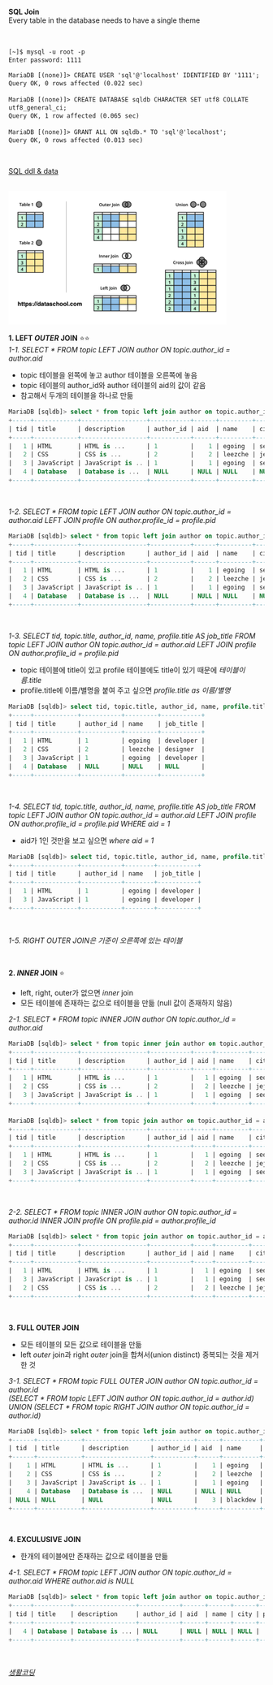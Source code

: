 **SQL Join**<br>
Every table in the database needs to have a single theme

<br>

```console
[~]$ mysql -u root -p
Enter password: 1111
```

```console
MariaDB [(none)]> CREATE USER 'sql'@'localhost' IDENTIFIED BY '1111';
Query OK, 0 rows affected (0.022 sec)

MariaDB [(none)]> CREATE DATABASE sqldb CHARACTER SET utf8 COLLATE utf8_general_ci;
Query OK, 1 row affected (0.065 sec)

MariaDB [(none)]> GRANT ALL ON sqldb.* TO 'sql'@'localhost';
Query OK, 0 rows affected (0.013 sec)
```

<br>

[SQL ddl & data](https://github.com/egoing/sql-join/blob/master/dump.sql)

<br>

<img src="./SQLJoinPhoto.png">

<br>

**1. LEFT *OUTER* JOIN** ⭐⭐<br>
*1-1. SELECT * FROM topic LEFT JOIN author ON topic.author_id = author.aid*
- topic 테이블을 왼쪽에 놓고 author 테이블을 오른쪽에 놓음<br>
- topic 테이블의 author_id와 author 테이블의 aid의 값이 같음<br>
- 참고해서 두개의 테이블을 하나로 만듦<br>
```sql
MariaDB [sqldb]> select * from topic left join author on topic.author_id = author.aid;
+-----+------------+------------------+-----------+------+---------+-------+------------+
| tid | title      | description      | author_id | aid  | name    | city  | profile_id |
+-----+------------+------------------+-----------+------+---------+-------+------------+
|   1 | HTML       | HTML is ...      | 1         |    1 | egoing  | seoul |          1 |
|   2 | CSS        | CSS is ...       | 2         |    2 | leezche | jeju  |          2 |
|   3 | JavaScript | JavaScript is .. | 1         |    1 | egoing  | seoul |          1 |
|   4 | Database   | Database is ...  | NULL      | NULL | NULL    | NULL  |       NULL |
+-----+------------+------------------+-----------+------+---------+-------+------------+
```
<br>

*1-2. SELECT * FROM topic LEFT JOIN author ON topic.author_id = author.aid LEFT JOIN profile ON author.profile_id = profile.pid*
```sql
MariaDB [sqldb]> select * from topic left join author on topic.author_id = author.aid left join profile on author.profile_id = profile.pid;
+-----+------------+------------------+-----------+------+---------+-------+------------+------+-----------+------------------+
| tid | title      | description      | author_id | aid  | name    | city  | profile_id | pid  | title     | description      |
+-----+------------+------------------+-----------+------+---------+-------+------------+------+-----------+------------------+
|   1 | HTML       | HTML is ...      | 1         |    1 | egoing  | seoul |          1 |    1 | developer | developer is ... |
|   2 | CSS        | CSS is ...       | 2         |    2 | leezche | jeju  |          2 |    2 | designer  | designer is ..   |
|   3 | JavaScript | JavaScript is .. | 1         |    1 | egoing  | seoul |          1 |    1 | developer | developer is ... |
|   4 | Database   | Database is ...  | NULL      | NULL | NULL    | NULL  |       NULL | NULL | NULL      | NULL             |
+-----+------------+------------------+-----------+------+---------+-------+------------+------+-----------+------------------+
```
<br>

*1-3. SELECT tid, topic.title, author_id, name, profile.title AS job_title FROM topic LEFT JOIN author ON topic.author_id = author.aid LEFT JOIN profile ON author.profile_id = profile.pid*
- topic 테이블에 title이 있고 profile 테이블에도 title이 있기 때문에 *테이블이름.title*<br>
- profile.title에 이름/별명을 붙여 주고 싶으면 *profile.title as 이름/별명*
```sql
MariaDB [sqldb]> select tid, topic.title, author_id, name, profile.title as job_title from topic left join author on topic.author_id = author.aid left join profile on author.profile_id = profile.pid;
+-----+------------+-----------+---------+-----------+
| tid | title      | author_id | name    | job_title |
+-----+------------+-----------+---------+-----------+
|   1 | HTML       | 1         | egoing  | developer |
|   2 | CSS        | 2         | leezche | designer  |
|   3 | JavaScript | 1         | egoing  | developer |
|   4 | Database   | NULL      | NULL    | NULL      |
+-----+------------+-----------+---------+-----------+
```
<br>

*1-4. SELECT tid, topic.title, author_id, name, profile.title AS job_title FROM topic LEFT JOIN author ON topic.author_id = author.aid LEFT JOIN profile ON author.profile_id = profile.pid WHERE aid = 1*
- aid가 1인 것만을 보고 싶으면 *where aid = 1*
```sql
MariaDB [sqldb]> select tid, topic.title, author_id, name, profile.title as job_title from topic left join author on topic.author_id = author.aid left join profile on author.profile_id = profile.pid where aid = 1;
+-----+------------+-----------+--------+-----------+
| tid | title      | author_id | name   | job_title |
+-----+------------+-----------+--------+-----------+
|   1 | HTML       | 1         | egoing | developer |
|   3 | JavaScript | 1         | egoing | developer |
+-----+------------+-----------+--------+-----------+
```
<br>

*1-5. RIGHT OUTER JOIN은 기준이 오른쪽에 있는 테이블*

<br>

**2. *INNER* JOIN** ⭐<br>
- left, right, outer가 없으면 *inner* join
- 모든 테이블에 존재하는 값으로 테이블을 만듦 (null 값이 존재하지 않음)

*2-1. SELECT * FROM topic INNER JOIN author ON topic.author_id = author.aid*
```sql
MariaDB [sqldb]> select * from topic inner join author on topic.author_id = author.aid;
+-----+------------+------------------+-----------+-----+---------+-------+------------+
| tid | title      | description      | author_id | aid | name    | city  | profile_id |
+-----+------------+------------------+-----------+-----+---------+-------+------------+
|   1 | HTML       | HTML is ...      | 1         |   1 | egoing  | seoul |          1 |
|   2 | CSS        | CSS is ...       | 2         |   2 | leezche | jeju  |          2 |
|   3 | JavaScript | JavaScript is .. | 1         |   1 | egoing  | seoul |          1 |
+-----+------------+------------------+-----------+-----+---------+-------+------------+

MariaDB [sqldb]> select * from topic join author on topic.author_id = author.aid;
+-----+------------+------------------+-----------+-----+---------+-------+------------+
| tid | title      | description      | author_id | aid | name    | city  | profile_id |
+-----+------------+------------------+-----------+-----+---------+-------+------------+
|   1 | HTML       | HTML is ...      | 1         |   1 | egoing  | seoul |          1 |
|   2 | CSS        | CSS is ...       | 2         |   2 | leezche | jeju  |          2 |
|   3 | JavaScript | JavaScript is .. | 1         |   1 | egoing  | seoul |          1 |
+-----+------------+------------------+-----------+-----+---------+-------+------------+
```
<br>

*2-2. SELECT * FROM topic INNER JOIN author ON topic.author_id = author.id INNER JOIN profile ON profile.pid = author.profile_id*
```sql
MariaDB [sqldb]> select * from topic join author on topic.author_id = author.aid join profile on profile.pid = author.profile_id;
+-----+------------+------------------+-----------+-----+---------+-------+------------+-----+-----------+------------------+
| tid | title      | description      | author_id | aid | name    | city  | profile_id | pid | title     | description      |
+-----+------------+------------------+-----------+-----+---------+-------+------------+-----+-----------+------------------+
|   1 | HTML       | HTML is ...      | 1         |   1 | egoing  | seoul |          1 |   1 | developer | developer is ... |
|   3 | JavaScript | JavaScript is .. | 1         |   1 | egoing  | seoul |          1 |   1 | developer | developer is ... |
|   2 | CSS        | CSS is ...       | 2         |   2 | leezche | jeju  |          2 |   2 | designer  | designer is ..   |
+-----+------------+------------------+-----------+-----+---------+-------+------------+-----+-----------+------------------+
```

<br>

**3. FULL OUTER JOIN**<br>
- 모든 테이블의 모든 값으로 테이블을 만듦
- left *outer* join과 right *outer* join을 합쳐서(union distinct) 중복되는 것을 제거한 것

*3-1. SELECT * FROM topic FULL OUTER JOIN author ON topic.author_id = author.id<br>
(SELECT * FROM topic LEFT JOIN author ON topic.author_id = author.id) UNION (SELECT * FROM topic RIGHT JOIN author ON topic.author_id = author.id)*
```sql
MariaDB [sqldb]> select * from topic left join author on topic.author_id = author.aid union select * from topic right join author on topic.author_id = author.aid;
+------+------------+------------------+-----------+------+----------+--------+------------+
| tid  | title      | description      | author_id | aid  | name     | city   | profile_id |
+------+------------+------------------+-----------+------+----------+--------+------------+
|    1 | HTML       | HTML is ...      | 1         |    1 | egoing   | seoul  |          1 |
|    2 | CSS        | CSS is ...       | 2         |    2 | leezche  | jeju   |          2 |
|    3 | JavaScript | JavaScript is .. | 1         |    1 | egoing   | seoul  |          1 |
|    4 | Database   | Database is ...  | NULL      | NULL | NULL     | NULL   |       NULL |
| NULL | NULL       | NULL             | NULL      |    3 | blackdew | namhae |          3 |
+------+------------+------------------+-----------+------+----------+--------+------------+
```

<br>

**4. EXCULUSIVE JOIN**<br>
- 한개의 테이블에만 존재하는 값으로 테이블을 만듦

*4-1. SELECT * FROM topic LEFT JOIN author ON topic.author_id = author.aid WHERE author.aid is NULL*
```sql
MariaDB [sqldb]> select * from topic left join author on topic.author_id = author.aid where author.aid is null;
+-----+----------+-----------------+-----------+------+------+------+------------+
| tid | title    | description     | author_id | aid  | name | city | profile_id |
+-----+----------+-----------------+-----------+------+------+------+------------+
|   4 | Database | Database is ... | NULL      | NULL | NULL | NULL |       NULL |
+-----+----------+-----------------+-----------+------+------+------+------------+
```

<br>

[*생활코딩*](https://youtube.com/playlist?list=PLuHgQVnccGMAG1O1BRZCT3wkD_aPmPylq)
